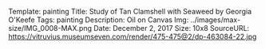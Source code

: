 Template: painting
Title:  Study of Tan Clamshell with Seaweed by Georgia O'Keefe
Tags: painting
Description: Oil on Canvas
Img: ../images/max-size/IMG_0008-MAX.png
Date: December 2, 2017
Size: 10x8
SourceURL: https://vitruvius.museumseven.com/render/475-475@2/dp-463084-22.jpg
    